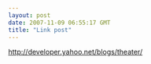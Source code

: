 ```yaml
---
layout: post
date: 2007-11-09 06:55:17 GMT
title: "Link post"
---
```

<http://developer.yahoo.net/blogs/theater/>

